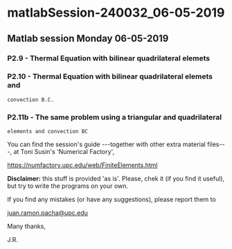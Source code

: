 # matlabSession-240032_06-05-2019

## Matlab session Monday 06-05-2019

### P2.9  - Thermal Equation with bilinear quadrilateral elemets 
### P2.10 - Thermal Equation with bilinear quadrilateral elemets and 
    convection B.C.
### P2.11b - The same problem using a triangular and quadrilateral 
    elements and convection BC  

You can find the session's guide ---together with other extra material files---,
at Toni Susin's 'Numerical Factory', 

https://numfactory.upc.edu/web/FiniteElements.html

**Disclaimer:** this stuff is provided 'as is'. Please, chek it (if you
find it useful), but try to write the programs on your own. 

If you find any mistakes (or have any suggestions), please report them to 

juan.ramon.pacha@upc.edu 

Many thanks,

J.R.

